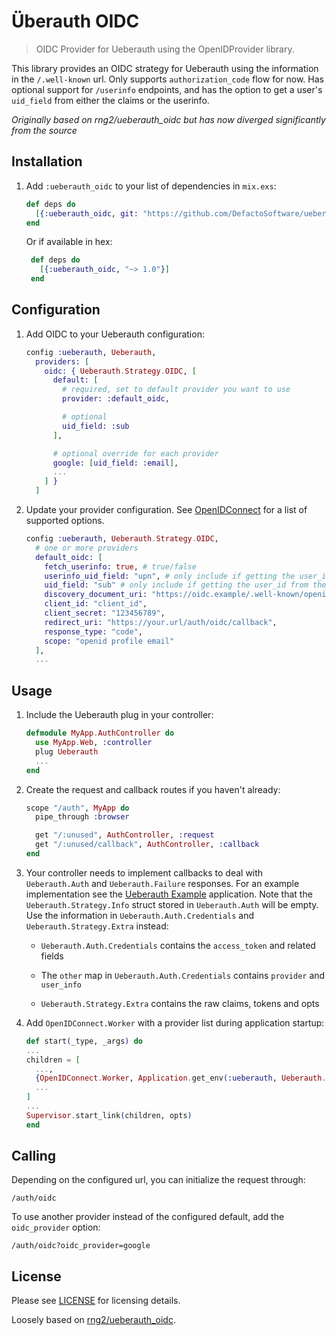 # Überauth OIDC

> OIDC Provider for Ueberauth using the OpenIDProvider library.

This library provides an OIDC strategy for Ueberauth using the information in the `/.well-known` url.
Only supports `authorization_code` flow for now.
Has optional support for `/userinfo` endpoints, and has the option to get a user's `uid_field` from either the claims or the userinfo.

*Originally based on rng2/ueberauth_oidc but has now diverged significantly from the source*

## Installation

1. Add `:ueberauth_oidc` to your list of dependencies in `mix.exs`:

    ```elixir
    def deps do
      [{:ueberauth_oidc, git: "https://github.com/DefactoSoftware/ueberauth_oidc.git"}]
    end
    ```

   Or if available in hex:

   ```elixir
    def deps do
      [{:ueberauth_oidc, "~> 1.0"}]
    end
   ```

## Configuration

1. Add OIDC to your Ueberauth configuration:

    ```elixir
    config :ueberauth, Ueberauth,
      providers: [
        oidc: { Ueberauth.Strategy.OIDC, [
          default: [
            # required, set to default provider you want to use
            provider: :default_oidc,

            # optional
            uid_field: :sub
          ],

          # optional override for each provider
          google: [uid_field: :email],
          ...
        ] }
      ]
    ```

1. Update your provider configuration.
See [OpenIDConnect](https://hexdocs.pm/openid_connect/readme.html)
for a list of supported options.

    ```elixir
    config :ueberauth, Ueberauth.Strategy.OIDC,
      # one or more providers
      default_oidc: [
        fetch_userinfo: true, # true/false
        userinfo_uid_field: "upn", # only include if getting the user_id from userinfo
        uid_field: "sub" # only include if getting the user_id from the claims
        discovery_document_uri: "https://oidc.example/.well-known/openid-configuration",
        client_id: "client_id",
        client_secret: "123456789",
        redirect_uri: "https://your.url/auth/oidc/callback",
        response_type: "code",
        scope: "openid profile email"
      ],
      ...
    ```

## Usage

1. Include the Ueberauth plug in your controller:

    ```elixir
    defmodule MyApp.AuthController do
      use MyApp.Web, :controller
      plug Ueberauth
      ...
    end
    ```

1. Create the request and callback routes if you haven't already:

    ```elixir
    scope "/auth", MyApp do
      pipe_through :browser

      get "/:unused", AuthController, :request
      get "/:unused/callback", AuthController, :callback
    end
    ```

1. Your controller needs to implement callbacks to deal with `Ueberauth.Auth`
and `Ueberauth.Failure` responses. For an example implementation see the
[Ueberauth Example](https://github.com/ueberauth/ueberauth_example) application.
Note that the `Ueberauth.Strategy.Info` struct stored in `Ueberauth.Auth`
will be empty. Use the information in `Ueberauth.Auth.Credentials` and
`Ueberauth.Strategy.Extra` instead:

   - `Ueberauth.Auth.Credentials` contains the `access_token` and related fields

   - The `other` map in `Ueberauth.Auth.Credentials` contains `provider` and `user_info`

   - `Ueberauth.Strategy.Extra` contains the raw claims, tokens and opts

1.  Add `OpenIDConnect.Worker` with a provider list during application startup:

	  ```elixir
    def start(_type, _args) do
      ...
      children = [
        ...,
        {OpenIDConnect.Worker, Application.get_env(:ueberauth, Ueberauth.Strategy.OIDC)},
        ...
      ]
      ...
      Supervisor.start_link(children, opts)
    end
    ```

## Calling

Depending on the configured url, you can initialize the request through:

    /auth/oidc

To use another provider instead of the configured default, add the `oidc_provider` option:

    /auth/oidc?oidc_provider=google

## License

Please see [LICENSE](https://github.com/DefactoSoftware/ueberauth_oidc/blob/master/LICENSE)
for licensing details.

Loosely based on [rng2/ueberauth_oidc](https://github.com/rng2/ueberauth_oidc).

